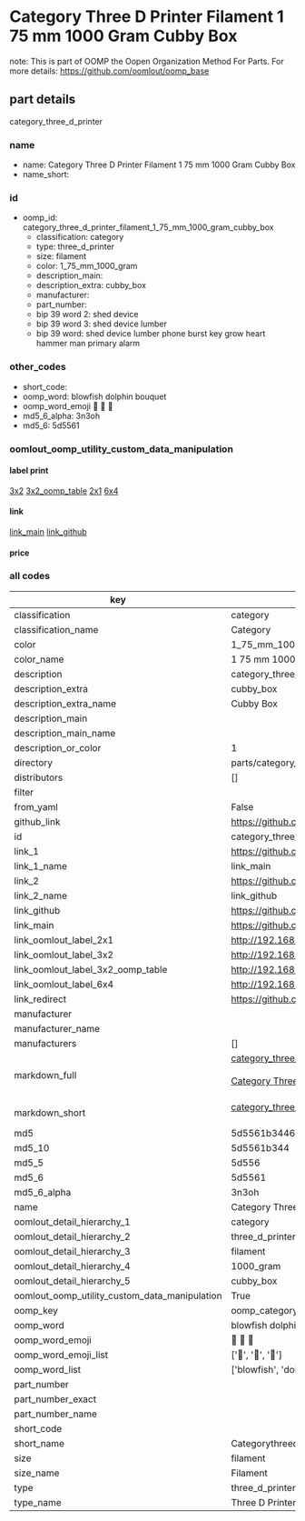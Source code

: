 # Category Three D Printer Filament 1 75 mm 1000 Gram Cubby Box  

note: This is part of OOMP the Oopen Organization Method For Parts. For more details: https://github.com/oomlout/oomp_base

##  part details
  



category_three_d_printer



### name
* name: Category Three D Printer Filament 1 75 mm 1000 Gram Cubby Box
* name_short: 
### id
* oomp_id: category_three_d_printer_filament_1_75_mm_1000_gram_cubby_box
  * classification: category
  * type: three_d_printer
  * size: filament
  * color: 1_75_mm_1000_gram
  * description_main: 
  * description_extra: cubby_box
  * manufacturer: 
  * part_number: 
  * bip 39 word 2: shed device
  * bip 39 word 3: shed device lumber
  * bip 39 word: shed device lumber phone burst key grow heart hammer man primary alarm

### other_codes
* short_code: 
* oomp_word: blowfish dolphin bouquet
* oomp_word_emoji :blowfish: :dolphin: :bouquet:
* md5_6_alpha: 3n3oh
* md5_6: 5d5561






### oomlout_oomp_utility_custom_data_manipulation
#### label print
[3x2](http://192.168.1.245:1112/?label=oomp%203n3oh)
[3x2_oomp_table](http://192.168.1.108:1112/?label=oomp%203n3oh)
[2x1](http://192.168.1.242:1112/?label=oomp%203n3oh)
[6x4](http://192.168.1.55:1112/?label=oomp%203n3oh)    

#### link

[link_main](https://github.com/oomlout/oomlout_oomp_version_1_messy/tree/main/parts/category_three_d_printer_filament_1_75_mm_1000_gram_cubby_box) [link_github](https://github.com/oomlout/oomlout_oomp_version_1_messy/tree/main/parts/category_three_d_printer_filament_1_75_mm_1000_gram_cubby_box)                             

#### price







### all codes 
| key | value |  
| --- | --- |  
| classification | category |  
| classification_name | Category |  
| color | 1_75_mm_1000_gram |  
| color_name | 1 75 mm 1000 Gram |  
| description | category_three_d_printer |  
| description_extra | cubby_box |  
| description_extra_name | Cubby Box |  
| description_main |  |  
| description_main_name |  |  
| description_or_color | 1  |  
| directory | parts/category_three_d_printer_filament_1_75_mm_1000_gram_cubby_box |  
| distributors | [] |  
| filter |  |  
| from_yaml | False |  
| github_link | https://github.com/oomlout/oomlout_oomp_part_src/tree/main/parts/category_three_d_printer_filament_1_75_mm_1000_gram_cubby_box |  
| id | category_three_d_printer_filament_1_75_mm_1000_gram_cubby_box |  
| link_1 | https://github.com/oomlout/oomlout_oomp_version_1_messy/tree/main/parts/category_three_d_printer_filament_1_75_mm_1000_gram_cubby_box |  
| link_1_name | link_main |  
| link_2 | https://github.com/oomlout/oomlout_oomp_version_1_messy/tree/main/parts/category_three_d_printer_filament_1_75_mm_1000_gram_cubby_box |  
| link_2_name | link_github |  
| link_github | https://github.com/oomlout/oomlout_oomp_version_1_messy/tree/main/parts/category_three_d_printer_filament_1_75_mm_1000_gram_cubby_box |  
| link_main | https://github.com/oomlout/oomlout_oomp_version_1_messy/tree/main/parts/category_three_d_printer_filament_1_75_mm_1000_gram_cubby_box |  
| link_oomlout_label_2x1 | http://192.168.1.242:1112/?label=oomp%203n3oh |  
| link_oomlout_label_3x2 | http://192.168.1.245:1112/?label=oomp%203n3oh |  
| link_oomlout_label_3x2_oomp_table | http://192.168.1.108:1112/?label=oomp%203n3oh |  
| link_oomlout_label_6x4 | http://192.168.1.55:1112/?label=oomp%203n3oh |  
| link_redirect | https://github.com/oomlout/oomlout_oomp_version_1_messy/tree/main/parts/category_three_d_printer_filament_1_75_mm_1000_gram_cubby_box |  
| manufacturer |  |  
| manufacturer_name |  |  
| manufacturers | [] |  
| markdown_full | [category_three_d_printer_filament_1_75_mm_1000_gram_cubby_box](none)<br>[](none)<br>[Category Three D Printer Filament 1 75 Mm 1000 Gram Cubby Box](none)<br><br> |  
| markdown_short | [category_three_d_printer_filament_1_75_mm_1000_gram_cubby_box](none)<br><br> |  
| md5 | 5d5561b3446a4ce1e80f6a3909cf2e2a |  
| md5_10 | 5d5561b344 |  
| md5_5 | 5d556 |  
| md5_6 | 5d5561 |  
| md5_6_alpha | 3n3oh |  
| name | Category Three D Printer Filament 1 75 mm 1000 Gram Cubby Box |  
| oomlout_detail_hierarchy_1 | category |  
| oomlout_detail_hierarchy_2 | three_d_printer |  
| oomlout_detail_hierarchy_3 | filament |  
| oomlout_detail_hierarchy_4 | 1000_gram |  
| oomlout_detail_hierarchy_5 | cubby_box |  
| oomlout_oomp_utility_custom_data_manipulation | True |  
| oomp_key | oomp_category_three_d_printer_filament_1_75_mm_1000_gram_cubby_box |  
| oomp_word | blowfish dolphin bouquet |  
| oomp_word_emoji | :blowfish: :dolphin: :bouquet: |  
| oomp_word_emoji_list | [':blowfish:', ':dolphin:', ':bouquet:'] |  
| oomp_word_list | ['blowfish', 'dolphin', 'bouquet'] |  
| part_number |  |  
| part_number_exact |  |  
| part_number_name |  |  
| short_code |  |  
| short_name | Categorythreedprinter |  
| size | filament |  
| size_name | Filament |  
| type | three_d_printer |  
| type_name | Three D Printer |  
